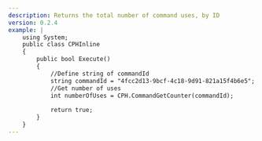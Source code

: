 ```yaml
---
description: Returns the total number of command uses, by ID
version: 0.2.4
example: |
    using System;
    public class CPHInline
    {
        public bool Execute()
        {
            //Define string of commandId
            string commandId = "4fcc2d13-9bcf-4c18-9d91-821a15f4b6e5";
            //Get number of uses
            int numberOfUses = CPH.CommandGetCounter(commandId);
            
            return true;
        }
    }
---
```

